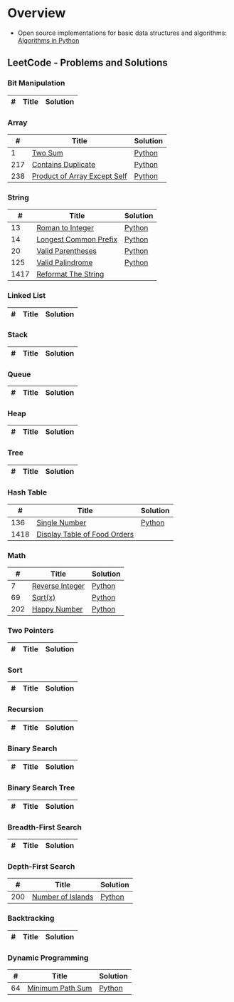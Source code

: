# Overview
* Open source implementations for basic data structures and algorithms: [Algorithms in Python](https://github.com/TheAlgorithms/Python) 

## LeetCode - Problems and Solutions

### Bit Manipulation
| # | Title | Solution |
|---| ----- | -------- |

### Array
| # | Title | Solution |
|---| ----- | -------- |
| 1 | [Two Sum](https://leetcode.com/problems/two-sum/) | [Python](https://github.com/varadbhogayata/LeetCode/blob/dev/0001_two_sum.py) |
| 217 | [Contains Duplicate](https://leetcode.com/problems/contains-duplicate/) | [Python]() | 1. Set and compare length<br>2. Sort and check i,i +1|
| 238 | [Product of Array Except Self](https://leetcode.com/problems/contains-duplicate/) | [Python]() | 1. Set and compare length<br>2. Sort and check i,i +1|

### String
| # | Title | Solution |
|---| ----- | -------- |
| 13 | [Roman to Integer](https://leetcode.com/problems/roman-to-integer/) | [Python]() |
| 14 | [Longest Common Prefix](https://leetcode.com/problems/roman-to-integer/) | [Python]() |
| 20 | [Valid Parentheses](https://leetcode.com/problems/valid-parentheses/) | [Python]() |
| 125 | [Valid Palindrome](https://leetcode.com/problems/valid-palindrome/) | [Python]()|
| 1417 | [Reformat The String]() | |


### Linked List
| # | Title | Solution |
|---| ----- | -------- |

### Stack
| # | Title | Solution |
|---| ----- | -------- |

### Queue
| # | Title | Solution |
|---| ----- | -------- |

### Heap
| # | Title | Solution |
|---| ----- | -------- |

### Tree
| # | Title | Solution |
|---| ----- | -------- |

### Hash Table
| # | Title | Solution |
|---| ----- | -------- |
| 136 | [Single Number](https://leetcode.com/problems/single-number/) | [Python]() |
| 1418 | [Display Table of Food Orders]() | |

### Math
| # | Title | Solution |
|---| ----- | -------- |
| 7 | [Reverse Integer](https://leetcode.com/problems/reverse-integer/) | [Python]() |
| 69 | [Sqrt(x)](https://leetcode.com/problems/climbing-stairs/) | [Python]() |
| 202 | [Happy Number](https://leetcode.com/problems/count-primes/) | [Python]() |

### Two Pointers
| # | Title | Solution |
|---| ----- | -------- |

### Sort
| # | Title | Solution |
|---| ----- | -------- |

### Recursion
| # | Title | Solution |
|---| ----- | -------- |

### Binary Search
| # | Title | Solution |
|---| ----- | -------- |



### Binary Search Tree
| # | Title | Solution |
|---| ----- | -------- |

### Breadth-First Search
| # | Title | Solution |
|---| ----- | -------- |

### Depth-First Search
| # | Title | Solution |
|---| ----- | -------- |
| 200 | [Number of Islands](https://leetcode.com/problems/number-of-islands/) | [Python]() |

### Backtracking
| # | Title | Solution |
|---| ----- | -------- |

 
### Dynamic Programming
| # | Title | Solution |
|---| ----- | -------- |
| 64 | [Minimum Path Sum](https://leetcode.com/problems/unique-paths-ii/) | [Python]() |

<!---
### Greedy
| # | Title | Solution |
|---| ----- | -------- |

### Graph
| # | Title | Solution |
|---| ----- | -------- |


### Geometry
| # | Title | Solution |
|---| ----- | -------- |

### Simulation
| # | Title | Solution |
|---| ----- | -------- |

### Design
| # | Title | Solution |
|---| ----- | -------- |

### Concurrency &hearts;
| # | Title | Solution |
|---| ----- | -------- |

--->
